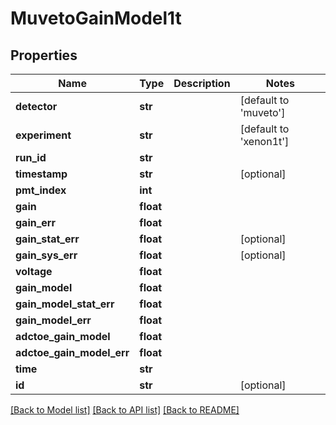 # MuvetoGainModel1t

## Properties
Name | Type | Description | Notes
------------ | ------------- | ------------- | -------------
**detector** | **str** |  | [default to 'muveto']
**experiment** | **str** |  | [default to 'xenon1t']
**run_id** | **str** |  | 
**timestamp** | **str** |  | [optional] 
**pmt_index** | **int** |  | 
**gain** | **float** |  | 
**gain_err** | **float** |  | 
**gain_stat_err** | **float** |  | [optional] 
**gain_sys_err** | **float** |  | [optional] 
**voltage** | **float** |  | 
**gain_model** | **float** |  | 
**gain_model_stat_err** | **float** |  | 
**gain_model_err** | **float** |  | 
**adctoe_gain_model** | **float** |  | 
**adctoe_gain_model_err** | **float** |  | 
**time** | **str** |  | 
**id** | **str** |  | [optional] 

[[Back to Model list]](../README.md#documentation-for-models) [[Back to API list]](../README.md#documentation-for-api-endpoints) [[Back to README]](../README.md)



